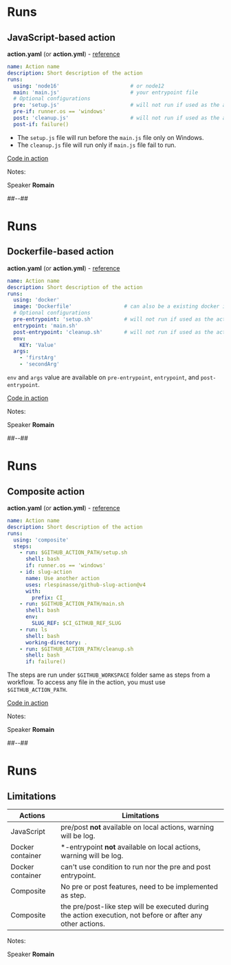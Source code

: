 <!-- .slide: class="with-code-bg-dark" -->

# Runs

## JavaScript-based action

**action.yaml** (or **action.yml**) - [reference](https://docs.github.com/en/actions/creating-actions/metadata-syntax-for-github-actions#runs-for-javascript-actions)

```yaml [3-5|7-8|9-10]
name: Action name
description: Short description of the action
runs:
  using: 'node16'                       # or node12
  main: 'main.js'                       # your entrypoint file
  # Optional configurations
  pre: 'setup.js'                       # will not run if used as the action is locally run
  pre-if: runner.os == 'windows'
  post: 'cleanup.js'                    # will not run if used as the action is locally run
  post-if: failure()
```

- The `setup.js` file will run before the `main.js` file only on Windows.
- The `cleanup.js` file will run only if `main.js` file fail to run.

[Code in action](https://github.com/sfeir-open-source/sfeir-school-github-action-dev/blob/main/.github/workflows/syntax.yaml)
<!-- .element: class="credits" -->

Notes:

Speaker **Romain**

##--##

<!-- .slide: class="with-code-bg-dark" -->

# Runs

## Dockerfile-based action

**action.yaml** (or **action.yml**) - [reference](https://docs.github.com/en/actions/creating-actions/metadata-syntax-for-github-actions#runs-for-docker-container-actions)

```yaml [3-5|7-9|10-11|12-14]
name: Action name
description: Short description of the action
runs:
  using: 'docker'
  image: 'Dockerfile'                 # can also be a existing docker image => docker://debian:stretch
  # Optional configurations
  pre-entrypoint: 'setup.sh'          # will not run if used as the action is locally run
  entrypoint: 'main.sh'
  post-entrypoint: 'cleanup.sh'       # will not run if used as the action is locally run
  env:
    KEY: 'Value'
  args:
    - 'firstArg'
    - 'secondArg'
```

`env` and `args` value are available on `pre-entrypoint`, `entrypoint`, and `post-entrypoint`.

[Code in action](https://github.com/sfeir-open-source/sfeir-school-github-action-dev/blob/main/.github/workflows/syntax.yaml)
<!-- .element: class="credits" -->

Notes:

Speaker **Romain**

##--##

<!-- .slide: class="with-code-bg-dark" -->

# Runs

## Composite action

**action.yaml** (or **action.yml**) - [reference](https://docs.github.com/en/actions/creating-actions/metadata-syntax-for-github-actions#runs-for-composite-actions)

```yaml [3-5|6-8|9-13|14-17|18-20|21-23]
name: Action name
description: Short description of the action
runs:
  using: 'composite'
  steps:
    - run: $GITHUB_ACTION_PATH/setup.sh
      shell: bash
      if: runner.os == 'windows'
    - id: slug-action
      name: Use another action
      uses: rlespinasse/github-slug-action@v4
      with:
        prefix: CI_
    - run: $GITHUB_ACTION_PATH/main.sh
      shell: bash
      env:
        SLUG_REF: $CI_GITHUB_REF_SLUG
    - run: ls
      shell: bash
      working-directory: .
    - run: $GITHUB_ACTION_PATH/cleanup.sh
      shell: bash
      if: failure()
```

The steps are run under `$GITHUB_WORKSPACE` folder same as steps from a workflow.
To access any file in the action, you must use `$GITHUB_ACTION_PATH`.

[Code in action](https://github.com/sfeir-open-source/sfeir-school-github-action-dev/blob/main/.github/workflows/syntax.yaml)
<!-- .element: class="credits" -->

Notes:

Speaker **Romain**

##--##

# Runs

## Limitations

| Actions          | Limitations                                                                                                 |
| ---------------- | ----------------------------------------------------------------------------------------------------------- |
| JavaScript       | pre/post **not** available on local actions, warning will be log.                                           |
| Docker container | \*-entrypoint **not** available on local actions, warning will be log.                                      |
| Docker container | can't use condition to run nor the pre and post entrypoint.                                                 |
| Composite        | No pre or post features, need to be implemented as step.                                                    |
| Composite        | the pre/post-like step will be executed during the action execution, not before or after any other actions. |

Notes:

Speaker **Romain**
